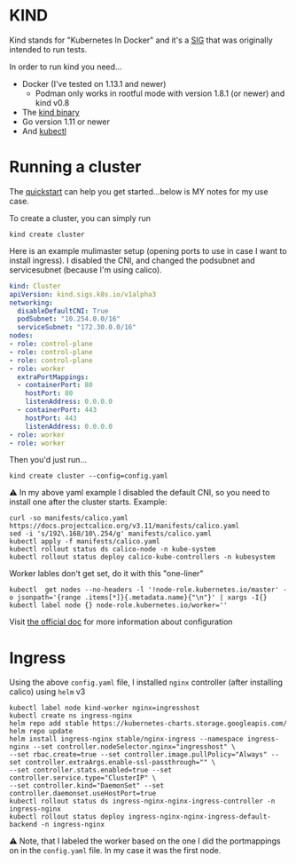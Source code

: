 # KIND

Kind stands for "Kubernetes In Docker" and it's a [SIG](kind.sigs.k8s.io/) that was originally intended to run tests.

In order to run kind you need...

* Docker (I've tested on 1.13.1 and newer)
  * Podman only works in rootful mode with version 1.8.1 (or newer) and kind v0.8 
* The [kind binary](https://github.com/kubernetes-sigs/kind/releases)
* Go version 1.11 or newer
* And [kubectl](https://kubernetes.io/docs/tasks/tools/install-kubectl/#install-kubectl-on-linux)

# Running a cluster

The [quickstart](https://kind.sigs.k8s.io/docs/user/quick-start/) can help you get started...below is MY notes for my use case.

To create a cluster, you can simply run

```
kind create cluster
```

Here is an example mulimaster setup (opening ports to use in case I want to install ingress). I disabled the CNI, and changed the podsubnet and servicesubnet (because I'm using calico).

```yaml
kind: Cluster
apiVersion: kind.sigs.k8s.io/v1alpha3
networking:
  disableDefaultCNI: True
  podSubnet: "10.254.0.0/16"
  serviceSubnet: "172.30.0.0/16"
nodes:
- role: control-plane
- role: control-plane
- role: control-plane
- role: worker
  extraPortMappings:
  - containerPort: 80
    hostPort: 80
    listenAddress: 0.0.0.0
  - containerPort: 443
    hostPort: 443
    listenAddress: 0.0.0.0
- role: worker
- role: worker
```

Then you'd just run...

```
kind create cluster --config=config.yaml
```

:warning: In my above yaml example I disabled the default CNI, so you need to install one after the cluster starts. Example:

```shell
curl -so manifests/calico.yaml https://docs.projectcalico.org/v3.11/manifests/calico.yaml
sed -i 's/192\.168/10\.254/g' manifests/calico.yaml
kubectl apply -f manifests/calico.yaml
kubectl rollout status ds calico-node -n kube-system
kubectl rollout status deploy calico-kube-controllers -n kubesystem
```

Worker lables don't get set, do it with this "one-liner"

```shell
kubectl  get nodes --no-headers -l '!node-role.kubernetes.io/master' -o jsonpath='{range .items[*]}{.metadata.name}{"\n"}' | xargs -I{} kubectl label node {} node-role.kubernetes.io/worker=''
```

Visit [the official doc](https://kind.sigs.k8s.io/docs/user/configuration/) for more information about configuration

# Ingress

Using the above `config.yaml` file, I installed `nginx` controller (after installing calico) using `helm` v3

```
kubectl label node kind-worker nginx=ingresshost
kubectl create ns ingress-nginx
helm repo add stable https://kubernetes-charts.storage.googleapis.com/
helm repo update 
helm install ingress-nginx stable/nginx-ingress --namespace ingress-nginx --set controller.nodeSelector.nginx="ingresshost" \
--set rbac.create=true --set controller.image.pullPolicy="Always" --set controller.extraArgs.enable-ssl-passthrough="" \
--set controller.stats.enabled=true --set controller.service.type="ClusterIP" \
--set controller.kind="DaemonSet" --set controller.daemonset.useHostPort=true
kubectl rollout status ds ingress-nginx-nginx-ingress-controller -n ingress-nginx
kubectl rollout status deploy ingress-nginx-nginx-ingress-default-backend -n ingress-nginx
```

:warning: Note, that I labeled the worker based on the one I did the portmappings on in the `config.yaml` file. In my case it was the first node.
